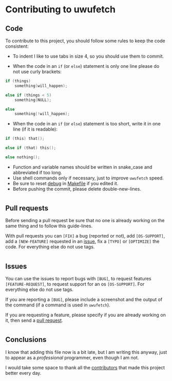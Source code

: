 # Contributing to uwufetch

## Code

To contribute to this project, you should follow some rules to keep the code consistent:
- To indent I like to use tabs in size 4, so you should use them to commit.

- When the code in an `if` (or `else`) statement is only one line please do not use curly brackets: 
```c
if (things)
	something(will_happen);

else if (things < 5)
	something(NULL);

else
	something(!will_happen);
```

- When the code in an `if` (or `else`) statement is too short, write it in one line (if it is readable):
```c
if (this) that();

else if (that) this();

else nothing();
```

- Function and variable names should be written in snake_case and abbreviated if too long.
- Use shell commands only if necessary, just to improve `uwufetch` speed.
- Be sure to reset [debug](https://github.com/TheDarkBug/uwufetch/blob/8205a8cad7e728628a26441969911d5f384132d7/Makefile#L14) in [Makefile](https://github.com/TheDarkBug/uwufetch/blob/main/Makefile) if you edited it.
- Before pushing the commit, please delete double-new-lines.

#

## Pull requests

Before sending a pull request be sure that no one is already working on the same thing and to follow this guide-lines.

With pull requests you can `[FIX]` a bug (reported or not), add `[OS-SUPPORT]`, add a `[NEW-FEATURE]` requested in an [issue](https://github.com/TheDarkBug/uwufetch/blob/main/CONTRIBUTING.md#issues), fix a `[TYPO]` or `[OPTIMIZE]` the code. For everything else do not use tags.

#

## Issues

You can use the issues to report bugs with `[BUG]`, to request features `[FEATURE-REQUEST]`, to request support for an os `[OS-SUPPORT]`. For everything else do not use tags.

If you are reporting a `[BUG]`, please include a screenshot and the output of the command (if a command is used in `uwufetch`).

If you are requesting a feature, please specify if you are already working on it, then send a [pull request](https://github.com/TheDarkBug/uwufetch/blob/main/CONTRIBUTING.md#pull-requests).

#

## Conclusions

I know that adding this file now is a bit late, but I am writing this anyway, just to appear as a *professional* programmer, even though I am not.

I would take some space to thank all the [contributors](https://github.com/TheDarkBug/uwufetch/graphs/contributors) that made this project better every day.
